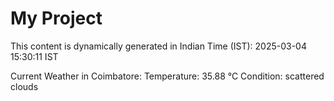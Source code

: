 # My Project

This content is dynamically generated in Indian Time (IST): 2025-03-04 15:30:11 IST


Current Weather in Coimbatore:
Temperature: 35.88 °C
Condition: scattered clouds
